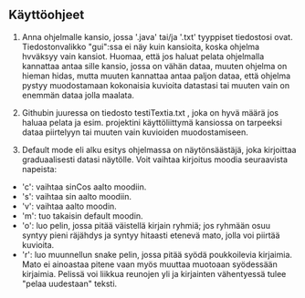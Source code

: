 ## Käyttöohjeet

1. Anna ohjelmalle kansio, jossa '.java' tai/ja '.txt' tyyppiset tiedostosi ovat. Tiedostonvalikko "gui":ssa ei näy kuin kansioita, koska ohjelma hvväksyy vain kansiot. Huomaa, että jos haluat pelata ohjelmalla kannattaa antaa sille kansio, jossa 
on vähän dataa, muuten ohjelma on hieman hidas, mutta muuten kannattaa antaa paljon dataa, että ohjelma pystyy muodostamaan kokonaisia kuvioita datastasi tai muuten vain on enemmän dataa jolla maalata.

2. Githubin juuressa on tiedosto testiTextia.txt , joka on hyvä määrä jos haluaa pelata ja esim. projektini käyttöliittymä kansiossa on tarpeeksi dataa piirtelyyn tai muuten vain kuvioiden muodostamiseen.

2. Default mode eli alku esitys ohjelmassa on näytönsäästäjä, joka kirjoittaa graduaalisesti datasi näytölle. Voit vaihtaa kirjoitus moodia seuraavista napeista:
* 'c': vaihtaa sinCos aalto moodiin.
* 's': vaihtaa sin aalto moodiin.
* 'v': vaihtaa aalto moodin.
* 'm': tuo takaisin default moodin.
* 'o': luo pelin, jossa pitää väistellä kirjain ryhmiä; jos ryhmään osuu syntyy pieni räjähdys ja syntyy hitaasti etenevä mato, jolla voi piirtää kuvioita.
* 'r': luo muunnellun snake pelin, jossa pitää syödä poukkoilevia kirjaimia. Mato ei ainoastaa pitene vaan myös muuttaa muotoaan syödessään kirjaimia. Pelissä voi liikkua reunojen yli ja kirjainten vähentyessä tulee "pelaa uudestaan" teksti.
